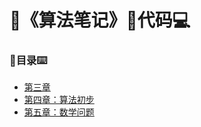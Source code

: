 # :man:《算法笔记》:book:代码:computer:



### :bug:目录:keyboard:

* [第三章](第三章)
* [第四章：算法初步](第四章)
* [第五章：数学问题](第五章)